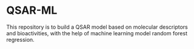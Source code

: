# QSAR-ML

This repository is to build a QSAR model based on molecular descriptors and bioactivities, with the help of machine learning model random forest regression.
